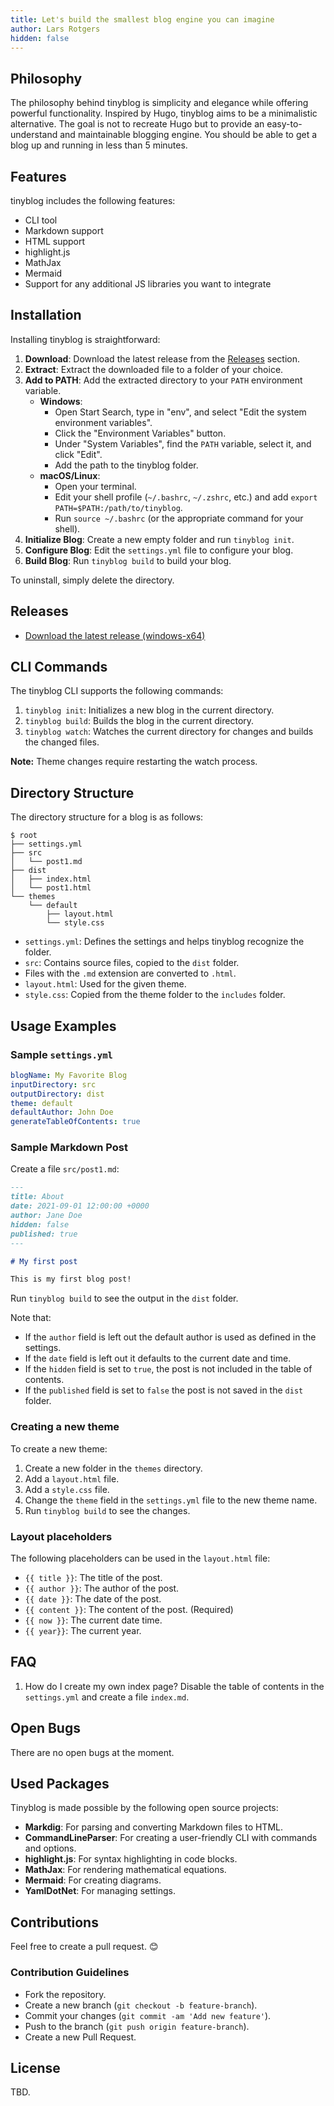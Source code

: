 ```yaml
---
title: Let's build the smallest blog engine you can imagine
author: Lars Rotgers
hidden: false
---
```


## Philosophy

The philosophy behind tinyblog is simplicity and elegance while offering powerful functionality. Inspired by Hugo, tinyblog aims to be a minimalistic alternative. The goal is not to recreate Hugo but to provide an easy-to-understand and maintainable blogging engine. You should be able to get a blog up and running in less than 5 minutes.

## Features

tinyblog includes the following features:

- CLI tool
- Markdown support
- HTML support
- highlight.js
- MathJax
- Mermaid
- Support for any additional JS libraries you want to integrate

## Installation

Installing tinyblog is straightforward:

1. **Download**: Download the latest release from the [Releases](#releases) section.
2. **Extract**: Extract the downloaded file to a folder of your choice.
3. **Add to PATH**: Add the extracted directory to your `PATH` environment variable.
    - **Windows**:
        - Open Start Search, type in "env", and select "Edit the system environment variables".
        - Click the "Environment Variables" button.
        - Under "System Variables", find the `PATH` variable, select it, and click "Edit".
        - Add the path to the tinyblog folder.
    - **macOS/Linux**:
        - Open your terminal.
        - Edit your shell profile (`~/.bashrc`, `~/.zshrc`, etc.) and add `export PATH=$PATH:/path/to/tinyblog`.
        - Run `source ~/.bashrc` (or the appropriate command for your shell).
4. **Initialize Blog**: Create a new empty folder and run `tinyblog init`.
5. **Configure Blog**: Edit the `settings.yml` file to configure your blog.
6. **Build Blog**: Run `tinyblog build` to build your blog.

To uninstall, simply delete the directory.

## Releases

- [Download the latest release (windows-x64)](https://github.com/darkeclipz/tinyblog/releases/download/release-2.1.1/tinyblog-2.1.1.zip)

## CLI Commands

The tinyblog CLI supports the following commands:

1. `tinyblog init`: Initializes a new blog in the current directory.
2. `tinyblog build`: Builds the blog in the current directory.
3. `tinyblog watch`: Watches the current directory for changes and builds the changed files.

**Note:** Theme changes require restarting the watch process.

## Directory Structure

The directory structure for a blog is as follows:

```text
$ root
├── settings.yml
├── src
│   └── post1.md
├── dist
│   ├── index.html
│   └── post1.html
└── themes
    └── default
        ├── layout.html
        └── style.css
```

- `settings.yml`: Defines the settings and helps tinyblog recognize the folder.
- `src`: Contains source files, copied to the `dist` folder.
- Files with the `.md` extension are converted to `.html`.
- `layout.html`: Used for the given theme.
- `style.css`: Copied from the theme folder to the `includes` folder.

## Usage Examples

### Sample `settings.yml`

```yaml
blogName: My Favorite Blog
inputDirectory: src
outputDirectory: dist
theme: default
defaultAuthor: John Doe
generateTableOfContents: true
```

### Sample Markdown Post

Create a file `src/post1.md`:

```markdown
---
title: About
date: 2021-09-01 12:00:00 +0000
author: Jane Doe
hidden: false
published: true
---

# My first post

This is my first blog post!
```

Run `tinyblog build` to see the output in the `dist` folder.

Note that:
 
 * If the `author` field is left out the default author is used as defined in the settings.
 * If the `date` field is left out it defaults to the current date and time.
 * If the `hidden` field is set to `true`, the post is not included in the table of contents.
 * If the `published` field is set to `false` the post is not saved in the `dist` folder.

### Creating a new theme

To create a new theme:

 1. Create a new folder in the `themes` directory.
 2. Add a `layout.html` file.
 3. Add a `style.css` file.
 4. Change the `theme` field in the `settings.yml` file to the new theme name.
 5. Run `tinyblog build` to see the changes.

### Layout placeholders

The following placeholders can be used in the `layout.html` file:

- `{{ title }}`: The title of the post.
- `{{ author }}`: The author of the post.
- `{{ date }}`: The date of the post.
- `{{ content }}`: The content of the post. (Required)
- `{{ now }}`: The current date time.
- `{{ year}}`: The current year.

## FAQ

 1. How do I create my own index page? Disable the table of contents in the `settings.yml` and create a file `index.md`.

## Open Bugs

There are no open bugs at the moment.


## Used Packages

Tinyblog is made possible by the following open source projects:

- **Markdig**: For parsing and converting Markdown files to HTML.
- **CommandLineParser**: For creating a user-friendly CLI with commands and options.
- **highlight.js**: For syntax highlighting in code blocks.
- **MathJax**: For rendering mathematical equations.
- **Mermaid**: For creating diagrams.
- **YamlDotNet**: For managing settings.

## Contributions

Feel free to create a pull request. 😊

### Contribution Guidelines

- Fork the repository.
- Create a new branch (`git checkout -b feature-branch`).
- Commit your changes (`git commit -am 'Add new feature'`).
- Push to the branch (`git push origin feature-branch`).
- Create a new Pull Request.

## License

TBD.